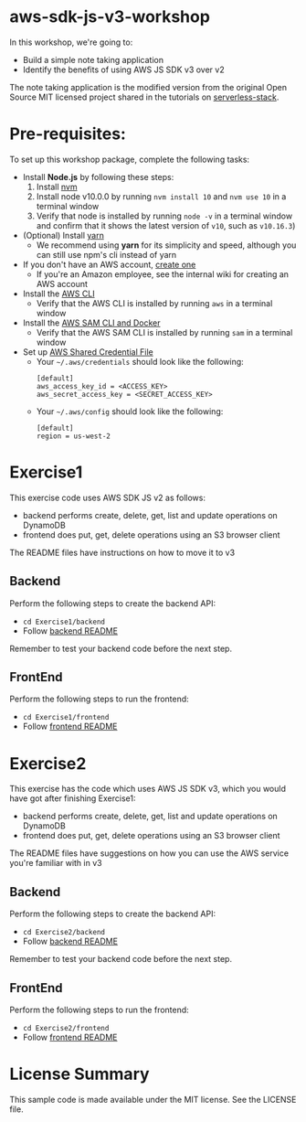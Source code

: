 # aws-sdk-js-v3-workshop

In this workshop, we're going to:

- Build a simple note taking application
- Identify the benefits of using AWS JS SDK v3 over v2

The note taking application is the modified version from the original Open Source MIT licensed project shared in the tutorials on [serverless-stack](http://serverless-stack.com).

# Pre-requisites:

To set up this workshop package, complete the following tasks:

- Install **Node.js** by following these steps:
  1. Install [nvm](https://github.com/nvm-sh/nvm#installation-and-update)
  1. Install node v10.0.0 by running `nvm install 10` and `nvm use 10` in a terminal window
  1. Verify that node is installed by running `node -v` in a terminal window and confirm that it shows the latest version of `v10`, such as `v10.16.3`)
- (Optional) Install [yarn](https://yarnpkg.com/en/docs/install)
  - We recommend using **yarn** for its simplicity and speed, although you can still use npm's cli instead of yarn
- If you don't have an AWS account, [create one](https://aws.amazon.com/premiumsupport/knowledge-center/create-and-activate-aws-account/)
  - If you're an Amazon employee, see the internal wiki for creating an AWS account
- Install the [AWS CLI](https://aws.amazon.com/cli/)
  - Verify that the AWS CLI is installed by running `aws` in a terminal window
- Install the [AWS SAM CLI and Docker](https://docs.aws.amazon.com/serverless-application-model/latest/developerguide/serverless-sam-cli-install.html)
  - Verify that the AWS SAM CLI is installed by running `sam` in a terminal window
- Set up [AWS Shared Credential File](https://docs.aws.amazon.com/cli/latest/userguide/cli-configure-files.html)
  - Your `~/.aws/credentials` should look like the following:
    ```
    [default]
    aws_access_key_id = <ACCESS_KEY>
    aws_secret_access_key = <SECRET_ACCESS_KEY>
    ```
  - Your `~/.aws/config` should look like the following:
    ```
    [default]
    region = us-west-2
    ```

# Exercise1

This exercise code uses AWS SDK JS v2 as follows:

- backend performs create, delete, get, list and update operations on DynamoDB
- frontend does put, get, delete operations using an S3 browser client

The README files have instructions on how to move it to v3

## Backend

Perform the following steps to create the backend API:

- `cd Exercise1/backend`
- Follow [backend README](./Exercise1/backend/README.md)

Remember to test your backend code before the next step.

## FrontEnd

Perform the following steps to run the frontend:

- `cd Exercise1/frontend`
- Follow [frontend README](./Exercise1/frontend/README.md)

# Exercise2

This exercise has the code which uses AWS JS SDK v3, which you would have got after finishing Exercise1:

- backend performs create, delete, get, list and update operations on DynamoDB
- frontend does put, get, delete operations using an S3 browser client

The README files have suggestions on how you can use the AWS service you're familiar with in v3

## Backend

Perform the following steps to create the backend API:

- `cd Exercise2/backend`
- Follow [backend README](./Exercise2/backend/README.md)

Remember to test your backend code before the next step.

## FrontEnd

Perform the following steps to run the frontend:

- `cd Exercise2/frontend`
- Follow [frontend README](./Exercise2/frontend/README.md)

# License Summary

This sample code is made available under the MIT license. See the LICENSE file.

